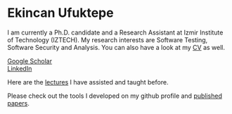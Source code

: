 
# Ekincan Ufuktepe

I am currently a Ph.D. candidate and a Research Assistant at Izmir Institute of Technology (IZTECH). My research interests are Software Testing, Software Security and Analysis. You can also have a look at my [CV](CV/EkincanUFUKTEPE_CV.pdf) as well. 

[Google Scholar](https://scholar.google.com.tr/citations?user=nMoEPfwAAAAJ&hl=en)  
[LinkedIn](https://www.linkedin.com/in/ekincan-ufuktepe-8a208944/)  

Here are the [lectures](lectures/prevLectures.md) I have assisted and taught before.

Please check out the tools I developed on my github profile and [published papers](publication/papers.md). 
